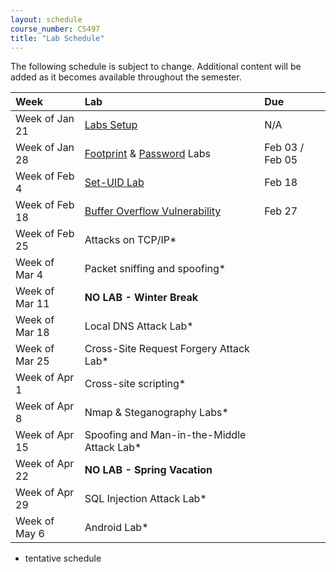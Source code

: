 ```yaml
---
layout: schedule
course_number: CS497
title: "Lab Schedule"
---
```


The following schedule is subject to change.
Additional content will be added as it becomes available throughout the semester.<br>


**Week**       | **Lab**                                                                |  **Due**                                                                                                                   
:--------------|:-----------------------------------------------------------------------|:--------------------------    
Week of Jan 21 |  [Labs Setup](lab01.html)                                              | N/A
Week of Jan 28 |  [Footprint](lab02b.html) & [Password](lab02.html) Labs                | Feb 03 / Feb 05
Week of Feb 4  |  [Set-UID Lab](lab03.html)                                             | Feb 18                    
Week of Feb 18 |  [Buffer Overflow Vulnerability](lab04.html)                           | Feb 27
Week of Feb 25 |  Attacks on TCP/IP*|
Week of Mar 4  |  Packet sniffing and spoofing*|
Week of Mar 11 |  **NO LAB - Winter Break**                                             |
Week of Mar 18 |  Local DNS Attack Lab*|
Week of Mar 25 |  Cross-Site Request Forgery Attack Lab*|
Week of Apr 1  |  Cross-site scripting*| 
Week of Apr 8  |  Nmap & Steganography Labs*|
Week of Apr 15 |  Spoofing and Man-in-the-Middle Attack Lab*|
Week of Apr 22 |  **NO LAB - Spring Vacation**                                          |
Week of Apr 29 |  SQL Injection Attack Lab*|
Week of May 6  |  Android Lab*|
 
* tentative schedule
